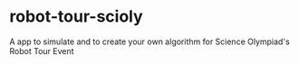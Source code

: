 # robot-tour-scioly
A app to simulate and to create your own algorithm for Science Olympiad's Robot Tour Event

